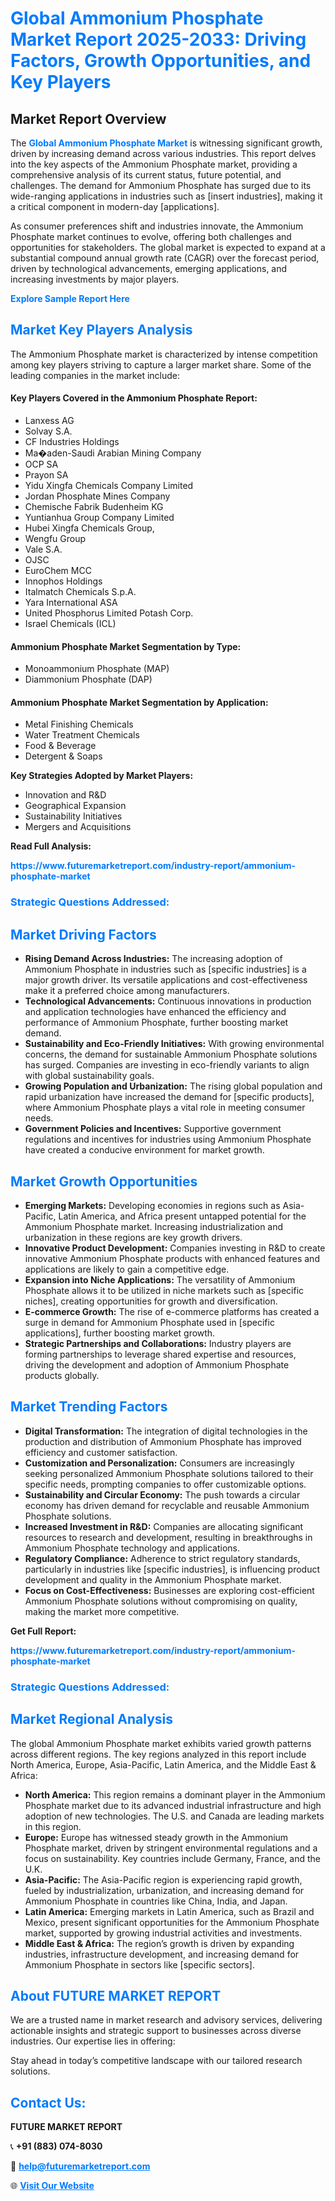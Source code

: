 <h1 style="color: #007BFF;">Global Ammonium Phosphate Market Report 2025-2033: Driving Factors, Growth Opportunities, and Key Players</h1>

<section id="overview">
<h2>Market Report Overview</h2>
<p>The <a href="https://www.futuremarketreport.com/industry-report/ammonium-phosphate-market" style="color: #007BFF; text-decoration: none;"><strong>Global Ammonium Phosphate Market</strong></a> is witnessing significant growth, driven by increasing demand across various industries. This report delves into the key aspects of the Ammonium Phosphate market, providing a comprehensive analysis of its current status, future potential, and challenges. The demand for Ammonium Phosphate has surged due to its wide-ranging applications in industries such as [insert industries], making it a critical component in modern-day [applications].</p>
<p>As consumer preferences shift and industries innovate, the Ammonium Phosphate market continues to evolve, offering both challenges and opportunities for stakeholders. The global market is expected to expand at a substantial compound annual growth rate (CAGR) over the forecast period, driven by technological advancements, emerging applications, and increasing investments by major players.</p>
</section>

<section id="overview">
<p><a href="https://www.futuremarketreport.com/request-sample/reportId=63139" style="color: #007BFF; text-decoration: none;"><strong>Explore Sample Report Here</strong></a></p>
</section>

<section id="key-players">
<h2 style="color: #007BFF;">Market Key Players Analysis</h2>
<p>The Ammonium Phosphate market is characterized by intense competition among key players striving to capture a larger market share. Some of the leading companies in the market include:</p>
<h4>Key Players Covered in the Ammonium Phosphate Report:</h4>
<ul><li>Lanxess AG</li><li>Solvay S.A.</li><li>CF Industries Holdings</li><li>Ma�aden-Saudi Arabian Mining Company</li><li>OCP SA</li><li>Prayon SA</li><li>Yidu Xingfa Chemicals Company Limited</li><li>Jordan Phosphate Mines Company</li><li>Chemische Fabrik Budenheim KG</li><li>Yuntianhua Group Company Limited</li><li>Hubei Xingfa Chemicals Group,</li><li>Wengfu Group</li><li>Vale S.A.</li><li>OJSC</li><li>EuroChem MCC</li><li>Innophos Holdings</li><li>Italmatch Chemicals S.p.A.</li><li>Yara International ASA</li><li>United Phosphorus Limited Potash Corp.</li><li>Israel Chemicals (ICL)</li></ul>
<h4>Ammonium Phosphate Market Segmentation by Type:</h4>
<ul><li>Monoammonium Phosphate (MAP)</li><li>Diammonium Phosphate (DAP)</li></ul>

<h4>Ammonium Phosphate Market Segmentation by Application:</h4>
<ul><li>Metal Finishing Chemicals</li><li>Water Treatment Chemicals</li><li>Food &amp; Beverage</li><li>Detergent &amp; Soaps</li></ul>
<p><strong>Key Strategies Adopted by Market Players:</strong></p>
<ul>
<li>Innovation and R&D</li>
<li>Geographical Expansion</li>
<li>Sustainability Initiatives</li>
<li>Mergers and Acquisitions</li>
</ul>
</section>

<section>
<p><strong>Read Full Analysis: </strong></p><a href="https://www.futuremarketreport.com/industry-report/ammonium-phosphate-market" style="color: #007BFF; text-decoration: none;"><strong>https://www.futuremarketreport.com/industry-report/ammonium-phosphate-market</strong></a>
<h3 style="color: #007BFF;">Strategic Questions Addressed:</h3>
</section>

<section id="driving-factors">
<h2 style="color: #007BFF;">Market Driving Factors</h2>
<ul>
<li><strong>Rising Demand Across Industries:</strong> The increasing adoption of Ammonium Phosphate in industries such as [specific industries] is a major growth driver. Its versatile applications and cost-effectiveness make it a preferred choice among manufacturers.</li>
<li><strong>Technological Advancements:</strong> Continuous innovations in production and application technologies have enhanced the efficiency and performance of Ammonium Phosphate, further boosting market demand.</li>
<li><strong>Sustainability and Eco-Friendly Initiatives:</strong> With growing environmental concerns, the demand for sustainable Ammonium Phosphate solutions has surged. Companies are investing in eco-friendly variants to align with global sustainability goals.</li>
<li><strong>Growing Population and Urbanization:</strong> The rising global population and rapid urbanization have increased the demand for [specific products], where Ammonium Phosphate plays a vital role in meeting consumer needs.</li>
<li><strong>Government Policies and Incentives:</strong> Supportive government regulations and incentives for industries using Ammonium Phosphate have created a conducive environment for market growth.</li>
</ul>
</section>

<section id="growth-opportunities">
<h2 style="color: #007BFF;">Market Growth Opportunities</h2>
<ul>
<li><strong>Emerging Markets:</strong> Developing economies in regions such as Asia-Pacific, Latin America, and Africa present untapped potential for the Ammonium Phosphate market. Increasing industrialization and urbanization in these regions are key growth drivers.</li>
<li><strong>Innovative Product Development:</strong> Companies investing in R&D to create innovative Ammonium Phosphate products with enhanced features and applications are likely to gain a competitive edge.</li>
<li><strong>Expansion into Niche Applications:</strong> The versatility of Ammonium Phosphate allows it to be utilized in niche markets such as [specific niches], creating opportunities for growth and diversification.</li>
<li><strong>E-commerce Growth:</strong> The rise of e-commerce platforms has created a surge in demand for Ammonium Phosphate used in [specific applications], further boosting market growth.</li>
<li><strong>Strategic Partnerships and Collaborations:</strong> Industry players are forming partnerships to leverage shared expertise and resources, driving the development and adoption of Ammonium Phosphate products globally.</li>
</ul>
</section>

<section id="trending-factors">
<h2 style="color: #007BFF;">Market Trending Factors</h2>
<ul>
<li><strong>Digital Transformation:</strong> The integration of digital technologies in the production and distribution of Ammonium Phosphate has improved efficiency and customer satisfaction.</li>
<li><strong>Customization and Personalization:</strong> Consumers are increasingly seeking personalized Ammonium Phosphate solutions tailored to their specific needs, prompting companies to offer customizable options.</li>
<li><strong>Sustainability and Circular Economy:</strong> The push towards a circular economy has driven demand for recyclable and reusable Ammonium Phosphate solutions.</li>
<li><strong>Increased Investment in R&D:</strong> Companies are allocating significant resources to research and development, resulting in breakthroughs in Ammonium Phosphate technology and applications.</li>
<li><strong>Regulatory Compliance:</strong> Adherence to strict regulatory standards, particularly in industries like [specific industries], is influencing product development and quality in the Ammonium Phosphate market.</li>
<li><strong>Focus on Cost-Effectiveness:</strong> Businesses are exploring cost-efficient Ammonium Phosphate solutions without compromising on quality, making the market more competitive.</li>
</ul>
</section>

<section>
<p><strong>Get Full Report: </strong></p><a href="https://www.futuremarketreport.com/industry-report/ammonium-phosphate-market" style="color: #007BFF; text-decoration: none;"><strong>https://www.futuremarketreport.com/industry-report/ammonium-phosphate-market</strong></a>
<h3 style="color: #007BFF;">Strategic Questions Addressed:</h3>
</section>


<section id="regional-analysis">
<h2 style="color: #007BFF;">Market Regional Analysis</h2>
<p>The global Ammonium Phosphate market exhibits varied growth patterns across different regions. The key regions analyzed in this report include North America, Europe, Asia-Pacific, Latin America, and the Middle East & Africa:</p>
<ul>
<li><strong>North America:</strong> This region remains a dominant player in the Ammonium Phosphate market due to its advanced industrial infrastructure and high adoption of new technologies. The U.S. and Canada are leading markets in this region.</li>
<li><strong>Europe:</strong> Europe has witnessed steady growth in the Ammonium Phosphate market, driven by stringent environmental regulations and a focus on sustainability. Key countries include Germany, France, and the U.K.</li>
<li><strong>Asia-Pacific:</strong> The Asia-Pacific region is experiencing rapid growth, fueled by industrialization, urbanization, and increasing demand for Ammonium Phosphate in countries like China, India, and Japan.</li>
<li><strong>Latin America:</strong> Emerging markets in Latin America, such as Brazil and Mexico, present significant opportunities for the Ammonium Phosphate market, supported by growing industrial activities and investments.</li>
<li><strong>Middle East & Africa:</strong> The region’s growth is driven by expanding industries, infrastructure development, and increasing demand for Ammonium Phosphate in sectors like [specific sectors].</li>
</ul>
</section>

<footer>
<h2 style="color: #007BFF;">About FUTURE MARKET REPORT</h2>
<p>We are a trusted name in market research and advisory services, delivering actionable insights and strategic support to businesses across diverse industries. Our expertise lies in offering:</p>

<p>Stay ahead in today’s competitive landscape with our tailored research solutions.</p>

<h2 style="color: #007BFF;">Contact Us:</h2>
<p><strong>FUTURE MARKET REPORT</strong></p>
<p>📞 <strong>+91 (883) 074-8030</strong></p>
<p>📧 <strong><a href="mailto:help@futuremarketreport.com" style="color: #007BFF;">help@futuremarketreport.com</a></strong></p>
<p>🌐 <strong><a href="https://www.futuremarketreport.com/" style="color: #007BFF;">Visit Our Website</a></strong></p>
</footer>